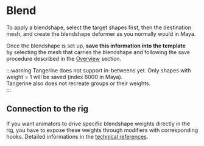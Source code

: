 # Blend

To apply a blendshape, select the target shapes first, then the destination mesh, and create the blendshape deformer as you normally would in Maya.

Once the blendshape is set up, **save this information into the template**  
by selecting the mesh that carries the blendshape and following the save procedure described in the [Overview](./overview.md) section.

:::warning
Tangerine does not support in-betweens yet. Only shapes with weight = 1 will be saved (index 6000 in Maya).  
Tangerine also does not recreate groups or their weights.  
:::

## Connection to the rig

If you want animators to drive specific blendshape weights directly in the rig, you have to expose these weights through modifiers with corresponding hooks. Detailed informations in the [technical references](/docs/references/deformers/blend.md).
